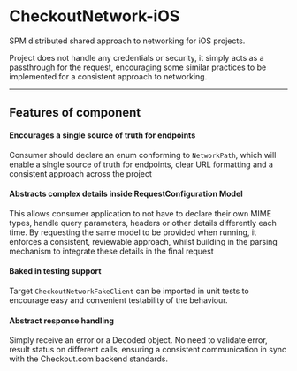 # CheckoutNetwork-iOS

SPM distributed shared approach to networking for iOS projects.

Project does not handle any credentials or security, it simply acts as a passthrough for the request, encouraging some similar practices to be implemented for a consistent approach to networking.

***

## Features of component

#### Encourages a single source of truth for endpoints

Consumer should declare an enum conforming to `NetworkPath`, which will enable a single source of truth for endpoints, clear URL formatting and a consistent approach across the project

#### Abstracts complex details inside RequestConfiguration Model

This allows consumer application to not have to declare their own MIME types, handle query parameters, headers or other details differently each time. By requesting the same model to be provided when running, it enforces a consistent, reviewable approach, whilst building in the parsing mechanism to integrate these details in the final request

#### Baked in testing support

Target `CheckoutNetworkFakeClient` can be imported in unit tests to encourage easy and convenient testability of the behaviour.

#### Abstract response handling

Simply receive an error or a Decoded object. No need to validate error, result status on different calls, ensuring a consistent communication in sync with the Checkout.com backend standards.
